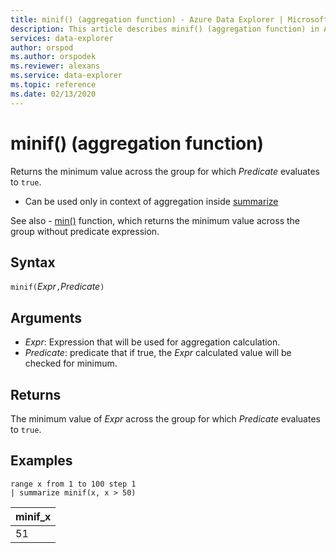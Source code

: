 ```yaml
---
title: minif() (aggregation function) - Azure Data Explorer | Microsoft Docs
description: This article describes minif() (aggregation function) in Azure Data Explorer.
services: data-explorer
author: orspod
ms.author: orspodek
ms.reviewer: alexans
ms.service: data-explorer
ms.topic: reference
ms.date: 02/13/2020
---
```

# minif() (aggregation function)

Returns the minimum value across the group for which *Predicate* evaluates to `true`.

* Can be used only in context of aggregation inside [summarize](summarizeoperator.md)

See also - [min()](min-aggfunction.md) function, which returns the minimum value across the group without predicate expression.

## Syntax

 `minif(`*Expr*`,`*Predicate*`)`

## Arguments

* *Expr*: Expression that will be used for aggregation calculation.
* *Predicate*: predicate that if true, the *Expr* calculated value will be checked for minimum.

## Returns

The minimum value of *Expr* across the group for which *Predicate* evaluates to `true`.

## Examples

```kusto
range x from 1 to 100 step 1
| summarize minif(x, x > 50)
```

|minif_x|
|---|
|51|